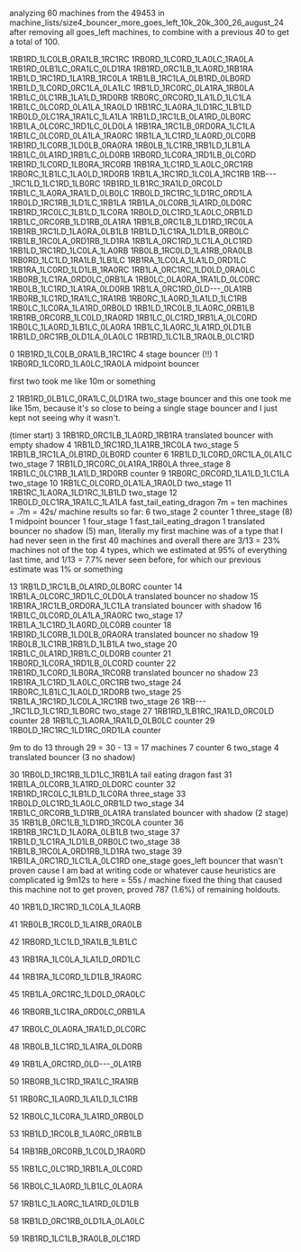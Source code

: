 analyzing 60 machines from the 49453 in 
machine_lists/size4_bouncer_more_goes_left_10k_20k_300_26_august_24
after removing all goes_left machines, to combine with a previous 40 to get a total of 100. 


1RB1RD_1LC0LB_0RA1LB_1RC1RC
1RB0RD_1LC0RD_1LA0LC_1RA0LA
1RB1RD_0LB1LC_0RA1LC_0LD1RA
1RB1RD_0RC1LB_1LA0RD_1RB1RA
1RB1LD_1RC1RD_1LA1RB_1RC0LA
1RB1LB_1RC1LA_0LB1RD_0LB0RD
1RB1LD_1LC0RD_0RC1LA_0LA1LC
1RB1LD_1RC0RC_0LA1RA_1RB0LA
1RB1LC_0LC1RB_1LA1LD_1RD0RB
1RB0RC_0RC0RD_1LA1LD_1LC1LA
1RB1LC_0LC0RD_0LA1LA_1RA0LD
1RB1RC_1LA0RA_1LD1RC_1LB1LD
1RB0LD_0LC1RA_1RA1LC_1LA1LA
1RB1LD_1RC1LB_0LA1RD_0LB0RC
1RB1LA_0LC0RC_1RD1LC_0LD0LA
1RB1RA_1RC1LB_0RD0RA_1LC1LA
1RB1LC_0LC0RD_0LA1LA_1RA0RC
1RB1LA_1LC1RD_1LA0RD_0LC0RB
1RB1RD_1LC0RB_1LD0LB_0RA0RA
1RB0LB_1LC1RB_1RB1LD_1LB1LA
1RB1LC_0LA1RD_1RB1LC_0LD0RB
1RB0RD_1LC0RA_1RD1LB_0LC0RD
1RB1RD_1LC0RD_1LB0RA_1RC0RB
1RB1RA_1LC1RD_1LA0LC_0RC1RB
1RB0RC_1LB1LC_1LA0LD_1RD0RB
1RB1LA_1RC1RD_1LC0LA_1RC1RB
1RB---_1RC1LD_1LC1RD_1LB0RC
1RB1RD_1LB1RC_1RA1LD_0RC0LD
1RB1LC_1LA0RA_1RA1LD_0LB0LC
1RB0LD_1RC1RC_1LD1RC_0RD1LA
1RB0LD_1RC1RB_1LD1LC_1RB1LA
1RB1LA_0LC0RB_1LA1RD_0LD0RC
1RB1RD_1RC0LC_1LB1LD_1LC0RA
1RB0LD_0LC1RD_1LA0LC_0RB1LD
1RB1LC_0RC0RB_1LD1RB_0LA1RA
1RB1LB_0RC1LB_1LD1RD_1RC0LA
1RB1RB_1RC1LD_1LA0RA_0LB1LB
1RB1LD_1LC1RA_1LD1LB_0RB0LC
1RB1LB_1RC0LA_0RD1RB_1LD1RA
1RB1LA_0RC1RD_1LC1LA_0LC1RD
1RB1LD_1RC1RD_1LC0LA_1LA0RB
1RB0LB_1RC0LD_1LA1RB_0RA0LB
1RB0RD_1LC1LD_1RA1LB_1LB1LC
1RB1RA_1LC0LA_1LA1LD_0RD1LC
1RB1RA_1LC0RD_1LD1LB_1RA0RC
1RB1LA_0RC1RC_1LD0LD_0RA0LC
1RB0RB_1LC1RA_0RD0LC_0RB1LA
1RB0LC_0LA0RA_1RA1LD_0LC0RC
1RB0LB_1LC1RD_1LA1RA_0LD0RB
1RB1LA_0RC1RD_0LD---_0LA1RB
1RB0RB_1LC1RD_1RA1LC_1RA1RB
1RB0RC_1LA0RD_1LA1LD_1LC1RB
1RB0LC_1LC0RA_1LA1RD_0RB0LD
1RB1LD_1RC0LB_1LA0RC_0RB1LB
1RB1RB_0RC0RB_1LC0LD_1RA0RD
1RB1LC_0LC1RD_1RB1LA_0LC0RD
1RB0LC_1LA0RD_1LB1LC_0LA0RA
1RB1LC_1LA0RC_1LA1RD_0LD1LB
1RB1LD_0RC1RB_0LD1LA_0LA0LC
1RB1RD_1LC1LB_1RA0LB_0LC1RD


0 1RB1RD_1LC0LB_0RA1LB_1RC1RC
4 stage bouncer (!!)
1 1RB0RD_1LC0RD_1LA0LC_1RA0LA
midpoint bouncer

first two took me like 10m or something

2 1RB1RD_0LB1LC_0RA1LC_0LD1RA
two_stage bouncer
and this one took me like 15m, because it's so close
to being a single stage bouncer and I just kept not seeing why it wasn't.

(timer start)
3 1RB1RD_0RC1LB_1LA0RD_1RB1RA
translated bouncer with empty shadow
4 1RB1LD_1RC1RD_1LA1RB_1RC0LA
two_stage
5 1RB1LB_1RC1LA_0LB1RD_0LB0RD
counter
6 1RB1LD_1LC0RD_0RC1LA_0LA1LC
two_stage
7 1RB1LD_1RC0RC_0LA1RA_1RB0LA
three_stage
8 1RB1LC_0LC1RB_1LA1LD_1RD0RB
counter
9 1RB0RC_0RC0RD_1LA1LD_1LC1LA
two_stage
10 1RB1LC_0LC0RD_0LA1LA_1RA0LD
two_stage
11 1RB1RC_1LA0RA_1LD1RC_1LB1LD
two_stage
12 1RB0LD_0LC1RA_1RA1LC_1LA1LA
fast_tail_eating_dragon
7m = ten machines = .7m = 42s/ machine
results so far: 6 two_stage 2 counter 1 three_stage (8)
1 midpoint bouncer 1 four_stage 1 fast_tail_eating_dragon 1 translated bouncer no shadow (5)
man, literally my first machine was of a type that I had never seen in the first 40 machines
and overall there are 3/13 = 23% machines not of the top 4 types, which we estimated at 95% of 
everything last time, and 1/13 = 7.7% never seen before, for which our previous estimate was 1% 
or something

13 1RB1LD_1RC1LB_0LA1RD_0LB0RC
counter
14 1RB1LA_0LC0RC_1RD1LC_0LD0LA
translated bouncer no shadow
15 1RB1RA_1RC1LB_0RD0RA_1LC1LA
translated bouncer with shadow
16 1RB1LC_0LC0RD_0LA1LA_1RA0RC
two_stage
17 1RB1LA_1LC1RD_1LA0RD_0LC0RB
counter
18 1RB1RD_1LC0RB_1LD0LB_0RA0RA
translated bouncer no shadow
19 1RB0LB_1LC1RB_1RB1LD_1LB1LA
two_stage
20 1RB1LC_0LA1RD_1RB1LC_0LD0RB
counter
21 1RB0RD_1LC0RA_1RD1LB_0LC0RD
counter
22 1RB1RD_1LC0RD_1LB0RA_1RC0RB
translated bouncer no shadow
23 1RB1RA_1LC1RD_1LA0LC_0RC1RB
two_stage
24 1RB0RC_1LB1LC_1LA0LD_1RD0RB
two_stage
25 1RB1LA_1RC1RD_1LC0LA_1RC1RB
two_stage
26 1RB---_1RC1LD_1LC1RD_1LB0RC
two_stage
27 1RB1RD_1LB1RC_1RA1LD_0RC0LD
counter
28 1RB1LC_1LA0RA_1RA1LD_0LB0LC
counter
29 1RB0LD_1RC1RC_1LD1RC_0RD1LA
counter

9m to do 13 through 29 = 30 - 13 = 17 machines
7 counter 6 two_stage 4 translated bouncer (3 no shadow)

30 1RB0LD_1RC1RB_1LD1LC_1RB1LA
tail eating dragon fast 
31 1RB1LA_0LC0RB_1LA1RD_0LD0RC
counter
32 1RB1RD_1RC0LC_1LB1LD_1LC0RA
three_stage
33 1RB0LD_0LC1RD_1LA0LC_0RB1LD
two_stage
34 1RB1LC_0RC0RB_1LD1RB_0LA1RA
translated bouncer with shadow (2 stage)
35 1RB1LB_0RC1LB_1LD1RD_1RC0LA
counter
36 1RB1RB_1RC1LD_1LA0RA_0LB1LB
two_stage
37 1RB1LD_1LC1RA_1LD1LB_0RB0LC
two_stage
38 1RB1LB_1RC0LA_0RD1RB_1LD1RA
two_stage
39 1RB1LA_0RC1RD_1LC1LA_0LC1RD
one_stage goes_left bouncer that wasn't proven cause I am bad at writing code or whatever
cause heuristics are complicated ig
9m12s to here = 55s / machine
fixed the thing that caused this machine not to get proven, proved 787 (1.6%) of remaining holdouts. 


40 1RB1LD_1RC1RD_1LC0LA_1LA0RB

41 1RB0LB_1RC0LD_1LA1RB_0RA0LB

42 1RB0RD_1LC1LD_1RA1LB_1LB1LC

43 1RB1RA_1LC0LA_1LA1LD_0RD1LC

44 1RB1RA_1LC0RD_1LD1LB_1RA0RC

45 1RB1LA_0RC1RC_1LD0LD_0RA0LC

46 1RB0RB_1LC1RA_0RD0LC_0RB1LA

47 1RB0LC_0LA0RA_1RA1LD_0LC0RC

48 1RB0LB_1LC1RD_1LA1RA_0LD0RB

49 1RB1LA_0RC1RD_0LD---_0LA1RB

50 1RB0RB_1LC1RD_1RA1LC_1RA1RB

51 1RB0RC_1LA0RD_1LA1LD_1LC1RB

52 1RB0LC_1LC0RA_1LA1RD_0RB0LD

53 1RB1LD_1RC0LB_1LA0RC_0RB1LB

54 1RB1RB_0RC0RB_1LC0LD_1RA0RD

55 1RB1LC_0LC1RD_1RB1LA_0LC0RD

56 1RB0LC_1LA0RD_1LB1LC_0LA0RA

57 1RB1LC_1LA0RC_1LA1RD_0LD1LB

58 1RB1LD_0RC1RB_0LD1LA_0LA0LC

59 1RB1RD_1LC1LB_1RA0LB_0LC1RD
